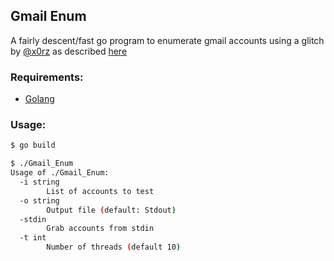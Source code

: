 ## Gmail Enum
A fairly descent/fast go program to enumerate gmail accounts using a glitch by [@x0rz](https://twitter.com/x0rz) as described [here](https://blog.0day.rocks/abusing-gmail-to-get-previously-unlisted-e-mail-addresses-41544b62b2)

### Requirements:
- [Golang](https://golang.org)

### Usage:
```sh
$ go build

$ ./Gmail_Enum
Usage of ./Gmail_Enum:
  -i string
        List of accounts to test
  -o string
        Output file (default: Stdout)
  -stdin
        Grab accounts from stdin
  -t int
        Number of threads (default 10)
```
